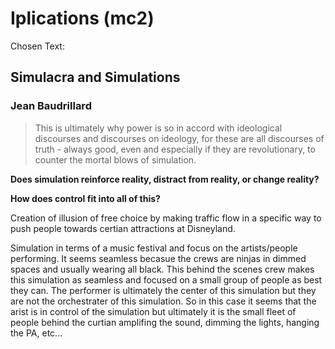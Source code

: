 # Iplications (mc2) #

Chosen Text: 
## Simulacra and Simulations
### Jean Baudrillard

>This is ultimately why power is so in accord with ideological discourses and discourses on ideology, for these are all discourses of truth - always good, even and especially if they are
revolutionary, to counter the mortal blows of simulation.


**Does simulation reinforce reality, distract from reality, or change reality?**

**How does control fit into all of this?**

Creation of illusion of free choice by making traffic flow in a specific way to push people towards certian attractions at Disneyland. 

Simulation in terms of a music festival and focus on the artists/people performing. It seems seamless becasue the crews are ninjas in dimmed spaces and usually wearing all black. This behind the scenes crew makes this simulation as seamless and focused on a small group of people as best they can. The performer is ultimately the center of this simulation but they are not the orchestrater of this simulation. So in this case it seems that the arist is in control of the simulation but ultimately it is the small fleet of people behind the curtian amplifing the sound, dimming the lights, hanging the PA, etc...